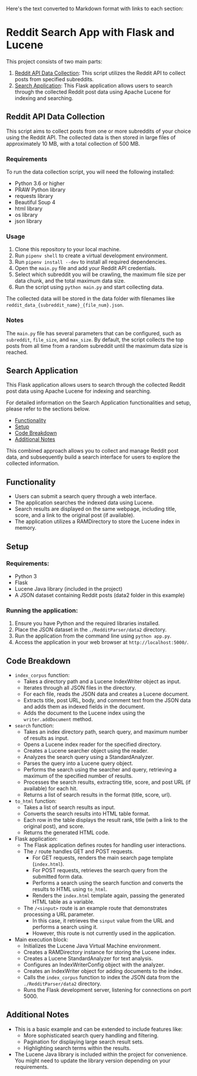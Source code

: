 Here's the text converted to Markdown format with links to each section:

# Reddit Search App with Flask and Lucene

This project consists of two main parts:

1. [Reddit API Data Collection](#reddit-api-data-collection): This script utilizes the Reddit API to collect posts from specified subreddits.
2. [Search Application](#search-application): This Flask application allows users to search through the collected Reddit post data using Apache Lucene for indexing and searching.

## Reddit API Data Collection

This script aims to collect posts from one or more subreddits of your choice using the Reddit API. The collected data is then stored in large files of approximately 10 MB, with a total collection of 500 MB.

### Requirements

To run the data collection script, you will need the following installed:

- Python 3.6 or higher
- PRAW Python library
- requests library
- Beautiful Soup 4
- html library
- os library
- json library

### Usage

1. Clone this repository to your local machine.
2. Run `pipenv shell` to create a virtual development environment.
3. Run `pipenv install --dev` to install all required dependencies.
4. Open the `main.py` file and add your Reddit API credentials.
5. Select which subreddit you will be crawling, the maximum file size per data chunk, and the total maximum data size.
6. Run the script using `python main.py` and start collecting data.

The collected data will be stored in the data folder with filenames like `reddit_data_{subreddit_name}_{file_num}.json`.

### Notes

The `main.py` file has several parameters that can be configured, such as `subreddit`, `file_size`, and `max_size`. By default, the script collects the top posts from all time from a random subreddit until the maximum data size is reached.

## Search Application

This Flask application allows users to search through the collected Reddit post data using Apache Lucene for indexing and searching.

For detailed information on the Search Application functionalities and setup, please refer to the sections below.

- [Functionality](#functionality)
- [Setup](#setup)
- [Code Breakdown](#code-breakdown)
- [Additional Notes](#additional-notes)

This combined approach allows you to collect and manage Reddit post data, and subsequently build a search interface for users to explore the collected information.

## Functionality
- Users can submit a search query through a web interface.
- The application searches the indexed data using Lucene.
- Search results are displayed on the same webpage, including title, score, and a link to the original post (if available).
- The application utilizes a RAMDirectory to store the Lucene index in memory.

## Setup
### Requirements:
- Python 3
- Flask
- Lucene Java library (included in the project)
- A JSON dataset containing Reddit posts (data2 folder in this example)

### Running the application:
1. Ensure you have Python and the required libraries installed.
2. Place the JSON dataset in the `./RedditParser/data2` directory.
3. Run the application from the command line using `python app.py`.
4. Access the application in your web browser at `http://localhost:5000/`.

## Code Breakdown
- `index_corpus` function:
    - Takes a directory path and a Lucene IndexWriter object as input.
    - Iterates through all JSON files in the directory.
    - For each file, reads the JSON data and creates a Lucene document.
    - Extracts title, post URL, body, and comment text from the JSON data and adds them as indexed fields in the document.
    - Adds the document to the Lucene index using the `writer.addDocument` method.
- `search` function:
    - Takes an index directory path, search query, and maximum number of results as input.
    - Opens a Lucene index reader for the specified directory.
    - Creates a Lucene searcher object using the reader.
    - Analyzes the search query using a StandardAnalyzer.
    - Parses the query into a Lucene query object.
    - Performs the search using the searcher and query, retrieving a maximum of the specified number of results.
    - Processes the search results, extracting title, score, and post URL (if available) for each hit.
    - Returns a list of search results in the format (title, score, url).
- `to_html` function:
    - Takes a list of search results as input.
    - Converts the search results into HTML table format.
    - Each row in the table displays the result rank, title (with a link to the original post), and score.
    - Returns the generated HTML code.
- Flask application:
    - The Flask application defines routes for handling user interactions.
    - The `/` route handles GET and POST requests.
        - For GET requests, renders the main search page template (`index.html`).
        - For POST requests, retrieves the search query from the submitted form data.
        - Performs a search using the search function and converts the results to HTML using `to_html`.
        - Renders the `index.html` template again, passing the generated HTML table as a variable.
    - The `/<sinput>` route is an example route that demonstrates processing a URL parameter.
        - In this case, it retrieves the `sinput` value from the URL and performs a search using it.
        - However, this route is not currently used in the application.
- Main execution block:
    - Initializes the Lucene Java Virtual Machine environment.
    - Creates a RAMDirectory instance for storing the Lucene index.
    - Creates a Lucene StandardAnalyzer for text analysis.
    - Configures an IndexWriterConfig object with the analyzer.
    - Creates an IndexWriter object for adding documents to the index.
    - Calls the `index_corpus` function to index the JSON data from the `./RedditParser/data2` directory.
    - Runs the Flask development server, listening for connections on port 5000.

## Additional Notes
- This is a basic example and can be extended to include features like:
    - More sophisticated search query handling and filtering.
    - Pagination for displaying large search result sets.
    - Highlighting search terms within the results.
- The Lucene Java library is included within the project for convenience. You might need to update the library version depending on your requirements.
